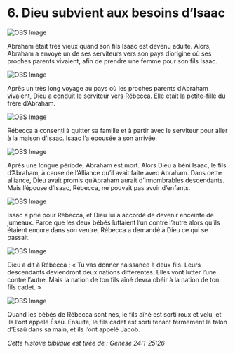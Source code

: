 # 6. Dieu subvient aux besoins d’Isaac

![OBS Image](https://cdn.door43.org/obs/jpg/360px/obs-en-06-01.jpg)

Abraham était très vieux quand son fils Isaac est devenu adulte. Alors, Abraham a envoyé un de ses serviteurs vers son pays d’origine où ses proches parents vivaient, afin de prendre une femme pour son fils Isaac.

![OBS Image](https://cdn.door43.org/obs/jpg/360px/obs-en-06-02.jpg)

Après un très long voyage au pays où les proches parents d’Abraham vivaient, Dieu a conduit le serviteur vers Rébecca. Elle était la petite-fille du frère d’Abraham.

![OBS Image](https://cdn.door43.org/obs/jpg/360px/obs-en-06-03.jpg)

Rébecca a consenti à quitter sa famille et à partir avec le serviteur pour aller à la maison d’Isaac. Isaac l’a épousée à son arrivée.

![OBS Image](https://cdn.door43.org/obs/jpg/360px/obs-en-06-04.jpg)

Après une longue période, Abraham est mort. Alors Dieu a béni Isaac, le fils d’Abraham, à cause de l’Alliance qu’il avait faite avec Abraham. Dans cette alliance, Dieu avait promis qu’Abraham aurait d’innombrables descendants. Mais l’épouse d’Isaac, Rébecca, ne pouvait pas avoir d’enfants.

![OBS Image](https://cdn.door43.org/obs/jpg/360px/obs-en-06-05.jpg)

Isaac a prié pour Rébecca, et Dieu lui a accordé de devenir enceinte de jumeaux. Parce que les deux bébés luttaient l’un contre l’autre alors qu’ils étaient encore dans son ventre, Rébecca a demandé à Dieu ce qui se passait.

![OBS Image](https://cdn.door43.org/obs/jpg/360px/obs-en-06-06.jpg)

Dieu a dit à Rébecca : « Tu vas donner naissance à deux fils. Leurs descendants deviendront deux nations différentes. Elles vont lutter l’une contre l’autre. Mais la nation de ton fils aîné devra obéir à la nation de ton fils cadet. »

![OBS Image](https://cdn.door43.org/obs/jpg/360px/obs-en-06-07.jpg)

Quand les bébés de Rébecca sont nés, le fils aîné est sorti roux et velu, et ils l’ont appelé Ésaü. Ensuite, le fils cadet est sorti tenant fermement le talon d’Ésaü dans sa main, et ils l’ont appelé Jacob.

_Cette histoire biblique est tirée de : Genèse 24:1-25:26_